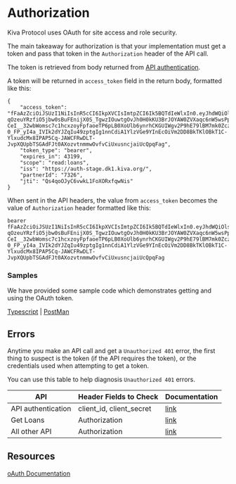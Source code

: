 # Authorization

Kiva Protocol uses OAuth for site access and role security.

The main takeaway for authorization is that your implementation must get a token and pass that token in the `Authorization` header of the API call.

The token is retrieved from body returned from [API authentication](https://kivapartnerhelpcenter.zendesk.com/hc/en-us/articles/360051231131-API-authentication-client-credential-flow-).

A token will be returned in `access_token` field in the return body, formatted like this:
```
{
    "access_token": "fFaAzZciOiJSUzI1NiIsInR5cCI6IkpXVCIsImtpZCI6Ik5BQTdIeWlxIn0.eyJhdWQiOlsiaHR0cHM6Ly9wYXJ0bmVyLWFwaS1zdGFnZS5kazEua2l2YS5vcmciXSwic2NvcGUiOlsicmVhZDpsb2FucyJdLCJpc3MiOiJodHRwczovL2F1dGgtc3RhZ2UuZGsxLmtpdmEub3JnLyIsInBhcnRuZXJJZCI6IjYzIiwiZXhwIjoxNjY5Nzc4MjQyLCJqdGkiOiJRczRxb09KeUM2dndrTDFGb1hPUnhmcXdOaXMiLCJjbGllbnRfaWQiOiJneWtxNHpMTkdwWUJtMTM0dTl5QTVhbkUyZGwzNlpQTWoifQ.YmCB_ODPiaVwh-qOzeuYRzfiO5jbw0sBuFEnijX0S_TgwzIOuwtgOvJh0H0kKU3BrJOYAW0ZVXaqc6nW5wsPpS21zptwUFiVMzXQhj97bk4hcox8H-CeI__32wbWomsc7c1hcxzoyFpfaoeTP6pLB0XoUlb6ynrhCKGUIWgv2P9hE79lBM7mk0ZczCsnyw5sB-0_FP_yI4a_IVIk2dYJZqIu49zptgIg1nnCdiA1YlzVGe9YInEcOiVm2DD8BkTKlOBkT1C-YlxudcMx8IPAP5Cq-JAWCFRwDLT-JvpXQUpbTSGAdFJt0AXozvtnmmwOvfvCiUxusncjaiUcQpqFag",
    "token_type": "bearer",
    "expires_in": 43199,
    "scope": "read:loans",
    "iss": "https://auth-stage.dk1.kiva.org/",
    "partnerId": "7326",
    "jti": "Qs4qoOJyC6vwkL1FoXORxfqwNis"
}
```

When sent in the API headers, the value from `access_token` becomes the value of `Authorization` header formatted like this:
```
bearer fFaAzZciOiJSUzI1NiIsInR5cCI6IkpXVCIsImtpZCI6Ik5BQTdIeWlxIn0.eyJhdWQiOlsiaHR0cHM6Ly9wYXJ0bmVyLWFwaS1zdGFnZS5kazEua2l2YS5vcmciXSwic2NvcGUiOlsicmVhZDpsb2FucyJdLCJpc3MiOiJodHRwczovL2F1dGgtc3RhZ2UuZGsxLmtpdmEub3JnLyIsInBhcnRuZXJJZCI6IjYzIiwiZXhwIjoxNjY5Nzc4MjQyLCJqdGkiOiJRczRxb09KeUM2dndrTDFGb1hPUnhmcXdOaXMiLCJjbGllbnRfaWQiOiJneWtxNHpMTkdwWUJtMTM0dTl5QTVhbkUyZGwzNlpQTWoifQ.YmCB_ODPiaVwh-qOzeuYRzfiO5jbw0sBuFEnijX0S_TgwzIOuwtgOvJh0H0kKU3BrJOYAW0ZVXaqc6nW5wsPpS21zptwUFiVMzXQhj97bk4hcox8H-CeI__32wbWomsc7c1hcxzoyFpfaoeTP6pLB0XoUlb6ynrhCKGUIWgv2P9hE79lBM7mk0ZczCsnyw5sB-0_FP_yI4a_IVIk2dYJZqIu49zptgIg1nnCdiA1YlzVGe9YInEcOiVm2DD8BkTKlOBkT1C-YlxudcMx8IPAP5Cq-JAWCFRwDLT-JvpXQUpbTSGAdFJt0AXozvtnmmwOvfvCiUxusncjaiUcQpqFag
```


### Samples

We have provided some sample code which demonstrates getting and using the OAuth token.

[Typescript](../samples/typescript/README.md) | [PostMan](../samples/postman/README.md)

## Errors

Anytime you make an API call and get a `Unauthorized 401` error, the first thing to suspect is the token (if the API requires the token), 
or the credentials used when attempting to get a token.

You can use this table to help diagnosis `Unauthorized 401` errors.

| API | Header Fields to Check   | Documentation                                                                                                               |
| ------ |--------------------------|-----------------------------------------------------------------------------------------------------------------------------|
| API authentication | client_id, client_secret | [link](https://kivapartnerhelpcenter.zendesk.com/hc/en-us/articles/360051231131-API-authentication-client-credential-flow-) | 
| Get Loans | Authorization            | [link](https://kivapartnerhelpcenter.zendesk.com/hc/en-us/articles/360051230151-Using-the-API-loans-fetch-endpoint)         |
| All other API | Authorization | [link](https://kivapartnerhelpcenter.zendesk.com/hc/en-us/articles/360051228911-Overview-of-Kiva-s-API)                     |



## Resources
[oAuth Documentation](https://oauth.net/2/)  
